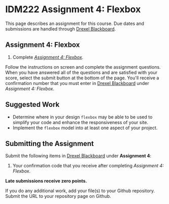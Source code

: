 # IDM222 Assignment 4: Flexbox

This page describes an assignment for this course. Due dates and submissions are handled through [Drexel Blackboard](https://learn.dcollege.net/).

## Assignment 4: Flexbox

1. Complete [_Assignment 4: Flexbox_](http://digm.drexel.edu/crs/IDM222/assignments/screens/assessment_intro.php?assignment=4).

Follow the instructions on screen and complete the assignment questions. When you have answered all of the questions and are satisfied with your score, select the submit button at the bottom of the page. You'll receive a confirmation number that you must enter in [Drexel Blackboard](https://learn.dcollege.net/) under _Assignment 4: Flexbox_.

## Suggested Work

- Determine where in your design `flexbox` may be able to be used to simplify your code and enhance the responsiveness of your site.
- Implement the `flexbox` model into at least one aspect of your project.

## Submitting the Assignment

Submit the following items in [Drexel Blackboard](https://learn.dcollege.net/) under **Assignment 4**:

1. Your confirmation code that you receive after completing _Assignment 4: Flexbox_.

**Late submissions receive zero points.**

If you do any additional work, add your file(s) to your Github repository. Submit the URL to your repository page on Github.
